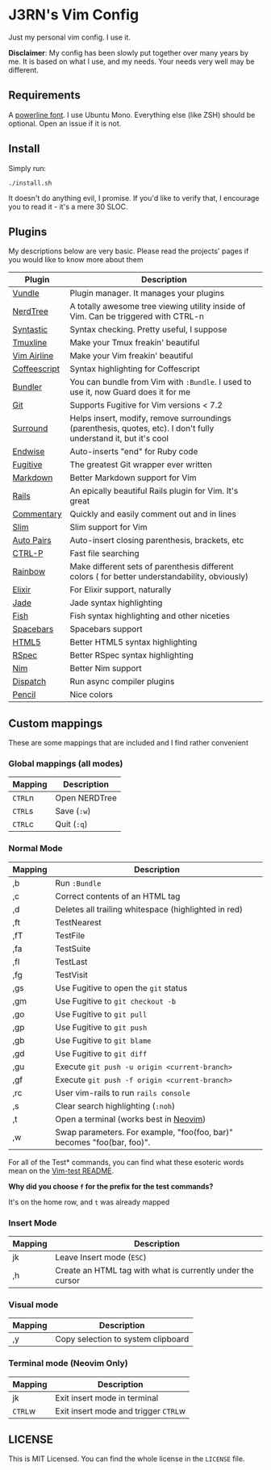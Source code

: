 # J3RN's Vim Config

Just my personal vim config. I use it.

**Disclaimer**: My config has been slowly put together over many years by me. It is based on what I use, and my needs. Your needs very well may be different.

## Requirements

A [powerline font](https://github.com/powerline/fonts). I use Ubuntu Mono. Everything else (like ZSH) should be optional. Open an issue if it is not.

## Install

Simply run:

```
./install.sh
```

It doesn't do anything evil, I promise. If you'd like to verify that, I encourage you to read it - it's a mere 30 SLOC.

## Plugins
My descriptions below are very basic. Please read the projects' pages if you
would like to know more about them

| Plugin | Description |
|---------------------------------------------------|------------------------------------------------------
| [Vundle](https://github.com/gmarik/Vundle.vim) | Plugin manager. It manages your plugins |
| [NerdTree](https://github.com/scrooloose/nerdtree) | A totally awesome tree viewing utility inside of Vim. Can be triggered with CTRL-n |
| [Syntastic](https://github.com/scrooloose/syntastic) | Syntax checking. Pretty useful, I suppose |
| [Tmuxline](https://github.com/edkolev/tmuxline.vim) | Make your Tmux freakin' beautiful |
| [Vim Airline](https://github.com/bling/vim-airline) | Make your Vim freakin' beautiful |
| [Coffeescript](https://github.com/kchmck/vim-coffee-script) | Syntax highlighting for Coffescript |
| [Bundler](https://github.com/tpope/vim-bundler) | You can bundle from Vim with `:Bundle`. I used to use it, now Guard does it for me |
| [Git](https://github.com/tpope/vim-git) | Supports Fugitive for Vim versions < 7.2 |
| [Surround](https://github.com/tpope/vim-surround) | Helps insert, modify, remove surroundings (parenthesis, quotes, etc). I don't fully understand it, but it's cool |
| [Endwise](https://github.com/tpope/vim-endwise) | Auto-inserts "end" for Ruby code |
| [Fugitive](https://github.com/tpope/vim-fugitive) | The greatest Git wrapper ever written |
| [Markdown](https://github.com/tpope/vim-markdown) | Better Markdown support for Vim |
| [Rails](https://github.com/tpope/vim-rails) | An epically beautiful Rails plugin for Vim. It's great |
| [Commentary](https://github.com/tpope/vim-commentary) | Quickly and easily comment out and in lines |
| [Slim](https://github.com/slim-template/vim-slim) | Slim support for Vim |
| [Auto Pairs](https://github.com/jiangmiao/auto-pairs) | Auto-insert closing parenthesis, brackets, etc |
| [CTRL-P](https://github.com/kien/ctrlp.vim) | Fast file searching |
| [Rainbow](https://github.com/luochen1990/rainbow) | Make different sets of parenthesis different colors ( for better understandability, obviously) |
| [Elixir](https://github.com/elixir-lang/vim-elixir) | For Elixir support, naturally |
| [Jade](https://github.com/digitaltoad/vim-jade) | Jade syntax highlighting |
| [Fish](http://github.com/dag/vim-fish) | Fish syntax highlighting and other niceties |
| [Spacebars](https://github.com/Slava/vim-spacebars) | Spacebars support |
| [HTML5](https://github.com/othree/html5.vim) | Better HTML5 syntax highlighting |
| [RSpec](https://github.com/keith/rspec.vim) | Better RSpec syntax highlighting |
| [Nim](https://github.com/zah/nim.vim) | Better Nim support |
| [Dispatch](https://github.com/tpope/vim-dispatch) | Run async compiler plugins |
| [Pencil](https://github.com/reedes/vim-colors-pencil) | Nice colors |

## Custom mappings
These are some mappings that are included and I find rather convenient

### Global mappings (all modes)

| Mapping | Description |
|---------|-------------|
| `CTRL`n | Open NERDTree |
| `CTRL`s | Save (`:w`)|
| `CTRL`c | Quit (`:q`) |

### Normal Mode

| Mapping | Description|
|---------|------------|
| ,b  | Run `:Bundle` |
| ,c  | Correct contents of an HTML tag |
| ,d  | Deletes all trailing whitespace (highlighted in red) |
| ,ft | TestNearest |
| ,fT | TestFile |
| ,fa | TestSuite |
| ,fl | TestLast |
| ,fg | TestVisit |
| ,gs | Use Fugitive to open the `git` status |
| ,gm | Use Fugitive to `git checkout -b` |
| ,go | Use Fugitive to `git pull` |
| ,gp | Use Fugitive to `git push` |
| ,gb | Use Fugitive to `git blame` |
| ,gd | Use Fugitive to `git diff` |
| ,gu | Execute `git push -u origin <current-branch>` |
| ,gf | Execute `git push -f origin <current-branch>` |
| ,rc | User vim-rails to run `rails console` |
| ,s  | Clear search highlighting (`:noh`) |
| ,t  | Open a terminal (works best in [Neovim](https://github.com/neovim/neovim)) |
| ,w  | Swap parameters. For example, "foo(foo, bar)" becomes "foo(bar, foo)". |

For all of the Test* commands, you can find what these esoteric words mean on the [Vim-test README](https://github.com/janko-m/vim-test#setup).

**Why did you choose `f` for the prefix for the test commands?**

It's on the home row, and `t` was already mapped

### Insert Mode

| Mapping | Description |
|---------|-------------|
| jk | Leave Insert mode (`ESC`) |
| ,h | Create an HTML tag with what is currently under the cursor |

### Visual mode

| Mapping | Description |
|---------|-------------|
| ,y | Copy selection to system clipboard |

### Terminal mode (Neovim Only)

| Mapping | Description |
|---------|-------------|
| jk | Exit insert mode in terminal |
| `CTRL`w | Exit insert mode and trigger `CTRL`w |

## LICENSE

This is MIT Licensed. You can find the whole license in the `LICENSE` file.
